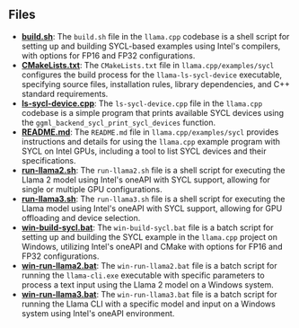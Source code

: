 
## Files
- **[build.sh](sycl/build.sh.driver.md)**: The `build.sh` file in the `llama.cpp` codebase is a shell script for setting up and building SYCL-based examples using Intel's compilers, with options for FP16 and FP32 configurations.
- **[CMakeLists.txt](sycl/CMakeLists.txt.driver.md)**: The `CMakeLists.txt` file in `llama.cpp/examples/sycl` configures the build process for the `llama-ls-sycl-device` executable, specifying source files, installation rules, library dependencies, and C++ standard requirements.
- **[ls-sycl-device.cpp](sycl/ls-sycl-device.cpp.driver.md)**: The `ls-sycl-device.cpp` file in the `llama.cpp` codebase is a simple program that prints available SYCL devices using the `ggml_backend_sycl_print_sycl_devices` function.
- **[README.md](sycl/README.md.driver.md)**: The `README.md` file in `llama.cpp/examples/sycl` provides instructions and details for using the `llama.cpp` example program with SYCL on Intel GPUs, including a tool to list SYCL devices and their specifications.
- **[run-llama2.sh](sycl/run-llama2.sh.driver.md)**: The `run-llama2.sh` file is a shell script for executing the Llama 2 model using Intel's oneAPI with SYCL support, allowing for single or multiple GPU configurations.
- **[run-llama3.sh](sycl/run-llama3.sh.driver.md)**: The `run-llama3.sh` file is a shell script for executing the Llama model using Intel's oneAPI with SYCL support, allowing for GPU offloading and device selection.
- **[win-build-sycl.bat](sycl/win-build-sycl.bat.driver.md)**: The `win-build-sycl.bat` file is a batch script for setting up and building the SYCL example in the `llama.cpp` project on Windows, utilizing Intel's oneAPI and CMake with options for FP16 and FP32 configurations.
- **[win-run-llama2.bat](sycl/win-run-llama2.bat.driver.md)**: The `win-run-llama2.bat` file is a batch script for running the `llama-cli.exe` executable with specific parameters to process a text input using the Llama 2 model on a Windows system.
- **[win-run-llama3.bat](sycl/win-run-llama3.bat.driver.md)**: The `win-run-llama3.bat` file is a batch script for running the Llama CLI with a specific model and input on a Windows system using Intel's oneAPI environment.
